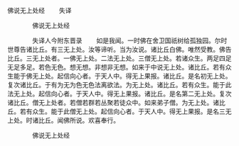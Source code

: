   佛说无上处经
　　失译




　　　　佛说无上处经

　　　　失译人今附东晋录
　　如是我闻。一时佛在舍卫国祇树给孤独园。尔时世尊告诸比丘。有三无上处。汝等谛听。当为汝说。诸比丘白佛。唯然受教。佛告比丘。三无上处者。一佛无上处。二法无上处。三僧无上处。若诸众生。两足四足无足多足。若色无色。想无想。非想非无想。如来于中说无上处。诸比丘。若有众生能于佛无上处。起信向心者。于天人中。得无上果报。诸比丘。是名初无上处。复次诸比丘。于有为无为色无色法离欲法。为无上处。诸比丘。若有众生。能于此法无上处。起信向心者。于天人中。得无上果报。诸比丘。是名第二无上处。复次诸比丘。僧无上处者。若僧若群若丛聚若徒众中。如来弟子僧。为无上处。诸比丘。若有众生。能于此僧无上处。起信向心者。于天人中。得无上果报。是名三无上处。时诸比丘。闻佛所说。欢喜奉行。

　　　　佛说无上处经


